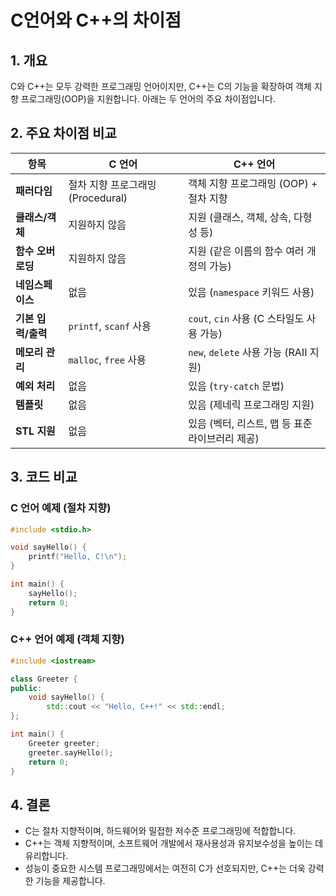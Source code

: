 # C언어와 C++의 차이점

## 1. 개요
C와 C++는 모두 강력한 프로그래밍 언어이지만, C++는 C의 기능을 확장하여 객체 지향 프로그래밍(OOP)을 지원합니다. 아래는 두 언어의 주요 차이점입니다.

## 2. 주요 차이점 비교

| 항목         | C 언어                          | C++ 언어                           |
|-------------|--------------------------------|----------------------------------|
| **패러다임** | 절차 지향 프로그래밍 (Procedural) | 객체 지향 프로그래밍 (OOP) + 절차 지향 |
| **클래스/객체** | 지원하지 않음                   | 지원 (클래스, 객체, 상속, 다형성 등) |
| **함수 오버로딩** | 지원하지 않음                   | 지원 (같은 이름의 함수 여러 개 정의 가능) |
| **네임스페이스** | 없음                            | 있음 (`namespace` 키워드 사용) |
| **기본 입력/출력** | `printf`, `scanf` 사용        | `cout`, `cin` 사용 (C 스타일도 사용 가능) |
| **메모리 관리** | `malloc`, `free` 사용         | `new`, `delete` 사용 가능 (RAII 지원) |
| **예외 처리** | 없음                            | 있음 (`try-catch` 문법) |
| **템플릿** | 없음                            | 있음 (제네릭 프로그래밍 지원) |
| **STL 지원** | 없음                            | 있음 (벡터, 리스트, 맵 등 표준 라이브러리 제공) |

## 3. 코드 비교

### C 언어 예제 (절차 지향)
```c
#include <stdio.h>

void sayHello() {
    printf("Hello, C!\n");
}

int main() {
    sayHello();
    return 0;
}
```

### C++ 언어 예제 (객체 지향)
```cpp
#include <iostream>

class Greeter {
public:
    void sayHello() {
        std::cout << "Hello, C++!" << std::endl;
};

int main() {
    Greeter greeter;
    greeter.sayHello();
    return 0;
}
```

## 4. 결론
- C는 절차 지향적이며, 하드웨어와 밀접한 저수준 프로그래밍에 적합합니다.
- C++는 객체 지향적이며, 소프트웨어 개발에서 재사용성과 유지보수성을 높이는 데 유리합니다.
- 성능이 중요한 시스템 프로그래밍에서는 여전히 C가 선호되지만, C++는 더욱 강력한 기능을 제공합니다.
